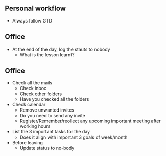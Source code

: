 ## Personal workflow
* Always follow GTD


## Office
* At the end of the day, log the stauts to nobody
  * What is the lesson learnt?

## Office
* Check all the mails
  * Check inbox
  * Check other folders
  * Have you checked all the folders
* Check calendar
  * Remove unwanted invites
  * Do you need to send any invite
  * Register/Remember/reollect any upcoming important meeting after working hours
* List the 3 important tasks for the day
  * Does it align with important 3 goals of week/month
* Before leaving
  * Update status to no-body
